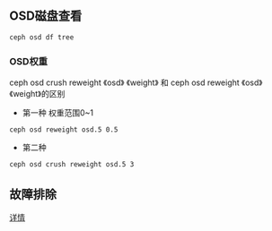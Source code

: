 ## OSD磁盘查看
```shell
ceph osd df tree
```

### OSD权重
ceph osd crush reweight 《osd》 《weight》 和 ceph osd reweight 《osd》 《weight》的区别
- 第一种
权重范围0~1
```shell
ceph osd reweight osd.5 0.5
```
- 第二种
```shell
ceph osd crush reweight osd.5 3
```

## 故障排除

[详情](https://access.redhat.com/documentation/zh-cn/red_hat_ceph_storage/4/html-single/troubleshooting_guide/index#full-osds_diag)
